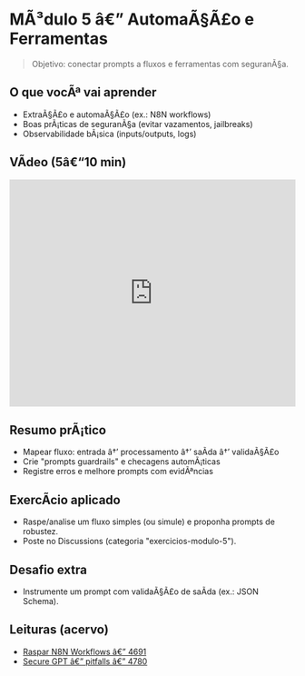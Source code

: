﻿# MÃ³dulo 5 â€” AutomaÃ§Ã£o e Ferramentas

> Objetivo: conectar prompts a fluxos e ferramentas com seguranÃ§a.

## O que vocÃª vai aprender
- ExtraÃ§Ã£o e automaÃ§Ã£o (ex.: N8N workflows)
- Boas prÃ¡ticas de seguranÃ§a (evitar vazamentos, jailbreaks)
- Observabilidade bÃ¡sica (inputs/outputs, logs)

## VÃ­deo (5â€“10 min)
<iframe width="100%" height="400" src="https://www.youtube.com/embed/XXXXXXXXXXX" title="AutomaÃ§Ã£o e Ferramentas" frameborder="0" allowfullscreen></iframe>

## Resumo prÃ¡tico
- Mapear fluxo: entrada â†’ processamento â†’ saÃ­da â†’ validaÃ§Ã£o
- Crie "prompts guardrails" e checagens automÃ¡ticas
- Registre erros e melhore prompts com evidÃªncias

## ExercÃ­cio aplicado
- Raspe/analise um fluxo simples (ou simule) e proponha prompts de robustez.
- Poste no Discussions (categoria "exercicios-modulo-5").

## Desafio extra
- Instrumente um prompt com validaÃ§Ã£o de saÃ­da (ex.: JSON Schema).

## Leituras (acervo)

- [Raspar N8N Workflows â€” 4691](../data/2494987106/4691/content.txt)
- [Secure GPT â€” pitfalls â€” 4780](../data/2494987106/4780/content.txt)
